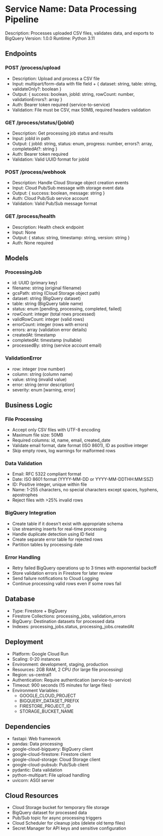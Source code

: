 # Service Name: Data Processing Pipeline
Description: Processes uploaded CSV files, validates data, and exports to BigQuery
Version: 1.0.0
Runtime: Python 3.11

## Endpoints

### POST /process/upload
- Description: Upload and process a CSV file
- Input: multipart/form-data with file field + { dataset: string, table: string, validateOnly?: boolean }
- Output: { success: boolean, jobId: string, rowCount: number, validationErrors?: array }
- Auth: Bearer token required (service-to-service)
- Validation: File must be CSV, max 50MB, required headers validation

### GET /process/status/{jobId}
- Description: Get processing job status and results
- Input: jobId in path
- Output: { jobId: string, status: enum, progress: number, errors?: array, completedAt?: string }
- Auth: Bearer token required
- Validation: Valid UUID format for jobId

### POST /process/webhook
- Description: Handle Cloud Storage object creation events
- Input: Cloud Pub/Sub message with storage event data
- Output: { success: boolean, message: string }
- Auth: Cloud Pub/Sub service account
- Validation: Valid Pub/Sub message format

### GET /process/health
- Description: Health check endpoint
- Input: None
- Output: { status: string, timestamp: string, version: string }
- Auth: None required

## Models

### ProcessingJob
- id: UUID (primary key)
- filename: string (original filename)
- gcsPath: string (Cloud Storage object path)
- dataset: string (BigQuery dataset)
- table: string (BigQuery table name)
- status: enum [pending, processing, completed, failed]
- rowCount: integer (total rows processed)
- validRowCount: integer (valid rows)
- errorCount: integer (rows with errors)
- errors: array (validation error details)
- createdAt: timestamp
- completedAt: timestamp (nullable)
- processedBy: string (service account email)

### ValidationError
- row: integer (row number)
- column: string (column name)
- value: string (invalid value)
- error: string (error description)
- severity: enum [warning, error]

## Business Logic

### File Processing
- Accept only CSV files with UTF-8 encoding
- Maximum file size: 50MB
- Required columns: id, name, email, created_date
- Validate email format, date format (ISO 8601), ID as positive integer
- Skip empty rows, log warnings for malformed rows

### Data Validation
- Email: RFC 5322 compliant format
- Date: ISO 8601 format (YYYY-MM-DD or YYYY-MM-DDTHH:MM:SSZ)
- ID: Positive integer, unique within file
- Name: 1-255 characters, no special characters except spaces, hyphens, apostrophes
- Reject files with >25% invalid rows

### BigQuery Integration
- Create table if it doesn't exist with appropriate schema
- Use streaming inserts for real-time processing
- Handle duplicate detection using ID field
- Create separate error table for rejected rows
- Partition tables by processing date

### Error Handling
- Retry failed BigQuery operations up to 3 times with exponential backoff
- Store validation errors in Firestore for later review
- Send failure notifications to Cloud Logging
- Continue processing valid rows even if some rows fail

## Database
- Type: Firestore + BigQuery
- Firestore Collections: processing_jobs, validation_errors
- BigQuery: Destination datasets for processed data
- Indexes: processing_jobs.status, processing_jobs.createdAt

## Deployment
- Platform: Google Cloud Run
- Scaling: 0-20 instances
- Environment: development, staging, production
- Resources: 2GB RAM, 2 CPU (for large file processing)
- Region: us-central1
- Authentication: Require authentication (service-to-service)
- Timeout: 900 seconds (15 minutes for large files)
- Environment Variables:
  - GOOGLE_CLOUD_PROJECT
  - BIGQUERY_DATASET_PREFIX
  - FIRESTORE_PROJECT_ID
  - STORAGE_BUCKET_NAME

## Dependencies
- fastapi: Web framework
- pandas: Data processing
- google-cloud-bigquery: BigQuery client
- google-cloud-firestore: Firestore client
- google-cloud-storage: Cloud Storage client
- google-cloud-pubsub: Pub/Sub client
- pydantic: Data validation
- python-multipart: File upload handling
- uvicorn: ASGI server

## Cloud Resources
- Cloud Storage bucket for temporary file storage
- BigQuery dataset for processed data
- Pub/Sub topic for async processing triggers
- Cloud Scheduler for cleanup jobs (delete old temp files)
- Secret Manager for API keys and sensitive configuration